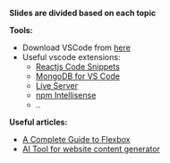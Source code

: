 <b>Slides are divided based on each topic</b>

<b>Tools:</b><br>
<ul>
  <li>Download VSCode from <a href="https://code.visualstudio.com/ ">here</a>  </li>
  <li>Useful vscode extensions:
  <ul>
    <li> <a href="https://marketplace.visualstudio.com/items?itemName=xabikos.ReactSnippets&source=post_page-----f05eaad3b1ed--------------------------------">Reactjs Code Snippets </a></li>
        <li> <a href="https://marketplace.visualstudio.com/items?itemName=mongodb.mongodb-vscode">MongoDB for VS Code </a></li>
     <li> <a href="https://marketplace.visualstudio.com/items?itemName=ritwickdey.LiveServer">Live Server </a></li>
         <li> <a href="https://marketplace.visualstudio.com/items?itemName=christian-kohler.npm-intellisense">npm Intellisense </a></li>
<li>  ..</li>
  </ul>
  </li>
</ul>
<b>Useful articles:</b><br>
<ul>
  <li><a href="https://css-tricks.com/snippets/css/a-guide-to-flexbox/#aa-flexbox-properties"> A Complete Guide to Flexbox
  </a></li>
 <li><a href="https://surewriter.com/"> AI Tool for website content generator</a> </li>
</ul>
